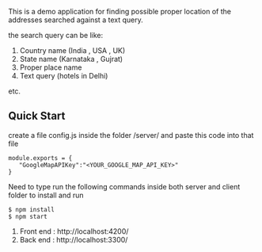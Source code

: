This is a demo application for finding possible proper location of the addresses searched against a text query.

the search query can be like:
1) Country name (India , USA , UK)
2) State name (Karnataka , Gujrat)
3) Proper place name
4) Text query (hotels in Delhi)

etc.

## Quick Start

create a file config.js inside the folder /server/   and paste this code into that file


    module.exports = {
       "GoogleMapAPIKey":"<YOUR_GOOGLE_MAP_API_KEY>"
    }



Need to type run the following commands inside both server and client folder to install and run

    $ npm install
    $ npm start

 1) Front end : http://localhost:4200/
 2) Back end : http://localhost:3300/
